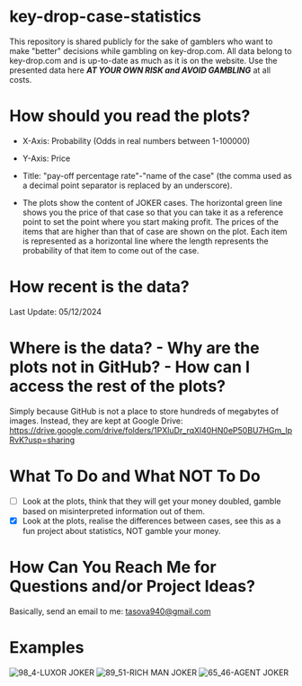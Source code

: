# key-drop-case-statistics
This repository is shared publicly for the sake of gamblers who want to make "better" decisions while gambling on key-drop.com. All data belong to key-drop.com and is up-to-date as much as it is on the website. Use the presented data here ***AT YOUR OWN RISK and AVOID GAMBLING*** at all costs.

# How should you read the plots?
  - X-Axis: Probability (Odds in real numbers between 1-100000)
  * Y-Axis: Price
  + Title: "pay-off percentage rate"-"name of the case" (the comma used as a decimal point separator is replaced by an underscore).
- The plots show the content of JOKER cases. The horizontal green line shows you the price of that case so that you can take it as a reference point to set the point where you start making profit. The prices of the items that are higher than that of case are shown on the plot. Each item is represented as a horizontal line where the length represents the probability of that item to come out of the case.

# How recent is the data?
Last Update: 05/12/2024

# Where is the data? - Why are the plots not in GitHub? - How can I access the rest of the plots?
Simply because GitHub is not a place to store hundreds of megabytes of images. Instead, they are kept at Google Drive:
https://drive.google.com/drive/folders/1PXluDr_rqXl40HN0eP50BU7HGm_IpRvK?usp=sharing

# What To Do and What NOT To Do
- [ ] Look at the plots, think that they will get your money doubled, gamble based on misinterpreted information out of them.
- [x] Look at the plots, realise the differences between cases, see this as a fun project about statistics, NOT gamble your money.

# How Can You Reach Me for Questions and/or Project Ideas?
Basically, send an email to me: tasova940@gmail.com

# Examples
![98_4-LUXOR JOKER](https://github.com/user-attachments/assets/609358a4-060f-47af-befa-482d4c49b036)
![89_51-RICH MAN JOKER](https://github.com/user-attachments/assets/3a304173-7677-45e9-905f-8527564c1177)
![65_46-AGENT JOKER](https://github.com/user-attachments/assets/c53b7779-1d7a-4825-b8bd-45f32cc129dc)
